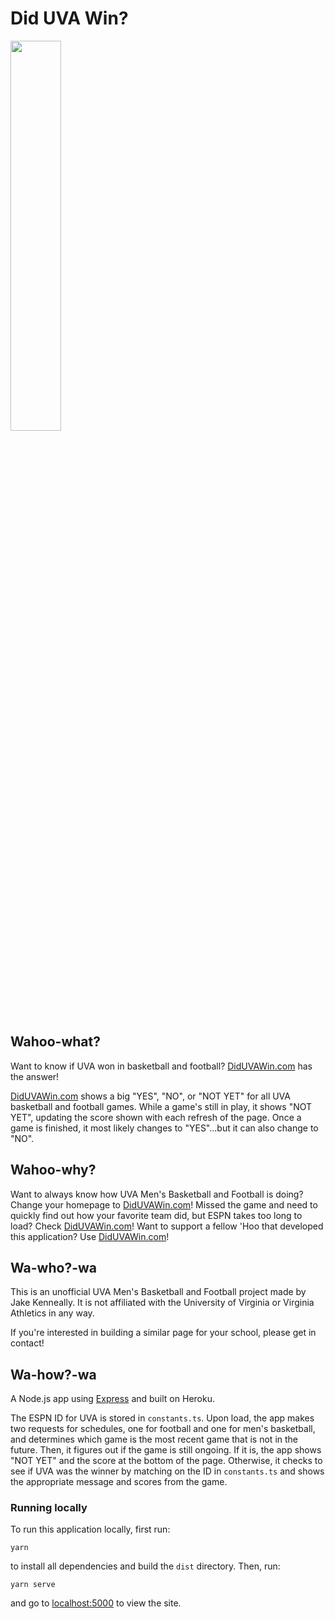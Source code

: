 # Did UVA Win?

<img height="40%" width="40%" src="https://i.imgur.com/KSeFkJy.png">

## Wahoo-what?
Want to know if UVA won in basketball and football? [DidUVAWin.com](http://diduvawin.com) has the answer!

[DidUVAWin.com](http://diduvawin.com) shows a big "YES", "NO", or "NOT YET" for all UVA basketball and football games. While a game's still in play, it shows "NOT YET", updating the score shown with each refresh of the page. Once a game is finished, it most likely changes to "YES"...but it can also change to "NO".

## Wahoo-why?
Want to always know how UVA Men's Basketball and Football is doing? Change your homepage to [DidUVAWin.com](http://diduvawin.com)! Missed the game and need to quickly find out how your favorite team did, but ESPN takes too long to load? Check [DidUVAWin.com](http://diduvawin.com)! Want to support a fellow 'Hoo that developed this application? Use [DidUVAWin.com](http://diduvawin.com)!

## Wa-who?-wa
This is an unofficial UVA Men's Basketball and Football project made by Jake Kenneally. It is not affiliated with the University of Virginia or Virginia Athletics in any way.

If you're interested in building a similar page for your school, please get in contact!

## Wa-how?-wa
A Node.js app using [Express](http://expressjs.com/) and built on Heroku.

The ESPN ID for UVA is stored in `constants.ts`. Upon load, the app makes two requests for schedules, one for football and one for men's basketball, and determines which game is the most recent game that is not in the future. Then, it figures out if the game is still ongoing. If it is, the app shows "NOT YET" and the score at the bottom of the page. Otherwise, it checks to see if UVA was the winner by matching on the ID in `constants.ts` and shows the appropriate message and scores from the game.

### Running locally
To run this application locally, first run:

    yarn
    
to install all dependencies and build the `dist` directory. Then, run:

    yarn serve
    
and go to [localhost:5000](http://localhost:5000) to view the site.
